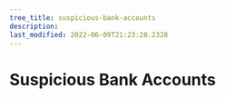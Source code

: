 ```yaml
---
tree_title: suspicious-bank-accounts
description: 
last_modified: 2022-06-09T21:23:28.2328
---
```


# Suspicious Bank Accounts
